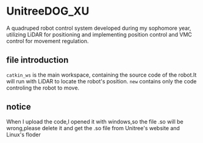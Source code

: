 # UnitreeDOG_XU
A quadruped robot control system developed during my sophomore year, utilizing LiDAR for positioning and implementing position control and VMC control for movement regulation.
## file introduction
`catkin_ws` is the main workspace, containing the source code of the robot.It will run with LiDAR to locate the robot's position.
`new` contains only the code controling the robot to move.
## notice
When I upload the code,I opened it with windows,so the file .so will be wrong,please delete it and get the .so file from Unitree's website and Linux's floder